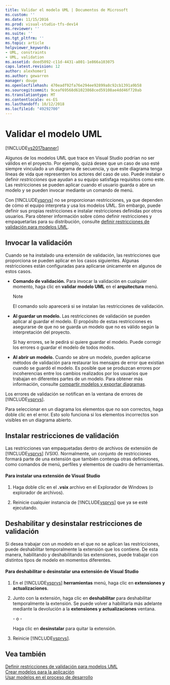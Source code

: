 ```yaml
---
title: Validar el modelo UML | Documentos de Microsoft
ms.custom: ''
ms.date: 11/15/2016
ms.prod: visual-studio-tfs-dev14
ms.reviewer: ''
ms.suite: ''
ms.tgt_pltfrm: ''
ms.topic: article
helpviewer_keywords:
- UML, constraints
- UML, validation
ms.assetid: deed5092-c11d-4431-a801-1e866a103075
caps.latest.revision: 12
author: alexhomer1
ms.author: gewarren
manager: douge
ms.openlocfilehash: 470eadf92fa76e294ee92899a8c92cb1391a9b58
ms.sourcegitcommit: 9ceaf69568d61023868ced59108ae4dd46f720ab
ms.translationtype: MT
ms.contentlocale: es-ES
ms.lasthandoff: 10/12/2018
ms.locfileid: "49292700"
---
```

# <a name="validate-your-uml-model"></a>Validar el modelo UML
[!INCLUDE[vs2017banner](../includes/vs2017banner.md)]

Algunos de los modelos UML que trace en Visual Studio podrían no ser válidos en el proyecto. Por ejemplo, quizá desee que un caso de uso esté siempre vinculado a un diagrama de secuencia, y que este diagrama tenga líneas de vida que representen los actores del caso de uso. Puede instalar o definir *restricciones* que ayudan a su equipo satisfaga requisitos como este. Las restricciones se pueden aplicar cuando el usuario guarda o abre un modelo y se pueden invocar mediante un comando de menú.  
  
 Con [!INCLUDE[vsprvs](../includes/vsprvs-md.md)] no se proporcionan restricciones, ya que dependen de cómo el equipo interpreta y usa los modelos UML. Sin embargo, puede definir sus propias restricciones e instalar restricciones definidas por otros usuarios. Para obtener información sobre cómo definir restricciones y empaquetarlas para su distribución, consulte [definir restricciones de validación para modelos UML](../modeling/define-validation-constraints-for-uml-models.md).  
  
## <a name="invoking-validation"></a>Invocar la validación  
 Cuando se ha instalado una extensión de validación, las restricciones que proporciona se pueden aplicar en los casos siguientes. Algunas restricciones están configuradas para aplicarse únicamente en algunos de estos casos.  
  
-   **Comando de validación.** Para invocar la validación en cualquier momento, haga clic en **validar modelo UML** en el **arquitectura** menú.  
  
    > [!NOTE]
    >  El comando solo aparecerá si se instalan las restricciones de validación.  
  
-   **Al guardar un modelo.** Las restricciones de validación se pueden aplicar al guardar el modelo. El propósito de estas restricciones es asegurarse de que no se guarda un modelo que no es válido según la interpretación del proyecto.  
  
     Si hay errores, se le pedirá si quiere guardar el modelo. Puede corregir los errores o guardar el modelo de todos modos.  
  
-   **Al abrir un modelo.** Cuando se abre un modelo, pueden aplicarse métodos de validación para restaurar los mensajes de error que existían cuando se guardó el modelo. Es posible que se produzcan errores por incoherencias entre los cambios realizados por los usuarios que trabajan en diferentes partes de un modelo. Para obtener más información, consulte [compartir modelos y exportar diagramas](../modeling/share-models-and-exporting-diagrams.md).  
  
 Los errores de validación se notifican en la ventana de errores de [!INCLUDE[vsprvs](../includes/vsprvs-md.md)].  
  
 Para seleccionar en un diagrama los elementos que no son correctos, haga doble clic en el error. Esto solo funciona si los elementos incorrectos son visibles en un diagrama abierto.  
  
## <a name="installing-validation-constraints"></a>Instalar restricciones de validación  
 Las restricciones van empaquetadas dentro de archivos de extensión de [!INCLUDE[vsprvs](../includes/vsprvs-md.md)] (VSIX). Normalmente, un conjunto de restricciones formará parte de una extensión que también contenga otras definiciones, como comandos de menú, perfiles y elementos de cuadro de herramientas.  
  
#### <a name="to-install-a-visual-studio-extension"></a>Para instalar una extensión de Visual Studio  
  
1.  Haga doble clic en el **.vsix** archivo en el Explorador de Windows (o explorador de archivos).  
  
2.  Reinicie cualquier instancia de [!INCLUDE[vsprvs](../includes/vsprvs-md.md)] que ya se esté ejecutando.  
  
## <a name="disabling-and-uninstalling-validation-constraints"></a>Deshabilitar y desinstalar restricciones de validación  
 Si desea trabajar con un modelo en el que no se aplican las restricciones, puede deshabilitar temporalmente la extensión que los contiene. De esta manera, habilitando y deshabilitando las extensiones, puede trabajar con distintos tipos de modelo en momentos diferentes.  
  
#### <a name="to-disable-or-uninstall-a-visual-studio-extension"></a>Para deshabilitar o desinstalar una extensión de Visual Studio  
  
1.  En el [!INCLUDE[vsprvs](../includes/vsprvs-md.md)] **herramientas** menú, haga clic en **extensiones y actualizaciones**.  
  
2.  Junto con la extensión, haga clic en **deshabilitar** para deshabilitar temporalmente la extensión. Se puede volver a habilitarla más adelante mediante la devolución a la **extensiones y actualizaciones** ventana.  
  
     \- o -  
  
     Haga clic en **desinstalar** para quitar la extensión.  
  
3.  Reinicie [!INCLUDE[vsprvs](../includes/vsprvs-md.md)].  
  
## <a name="see-also"></a>Vea también  
 [Definir restricciones de validación para modelos UML](../modeling/define-validation-constraints-for-uml-models.md)   
 [Crear modelos para la aplicación](../modeling/create-models-for-your-app.md)   
 [Usar modelos en el proceso de desarrollo](../modeling/use-models-in-your-development-process.md)




